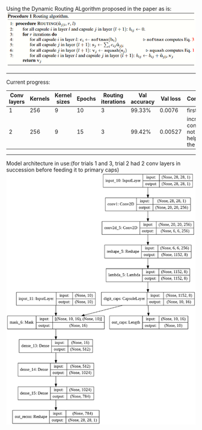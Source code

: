 Using the Dynamic Routing ALgorithm proposed in the paper as is:
![Using the Dynamic Routing ALgorithm proposed in the paper as is:](https://github.com/Utkarsh87/Capsule-Networks/blob/master/mnist%20experiments/images/Dynamic%20Routing.PNG)

---------------------------------------------------------------------------------------------------------------------------------------------------------------------------

Current progress:

| Conv layers  | Kernels | Kernel sizes | Epochs | Routing iterations | Val accuracy | Val loss | Comments |
| ------------- | ------------- | ------------- | ------------- | ------------- | ------------- | ------------- | ------------- |
| 1  |  256 |  9  |  10  |  3   |  99.33%   |  0.0076  | first result |
| 2  |  256 |  9  |  15  |  3   |  99.42%   |  0.00527  | increased conv layer, not much help, not the motive |
 

----------------------------------------------------------------------------------------------------------------------------------------------------------------------------

Model architecture in use:(for trials 1 and 3, trial 2 had 2 conv layers in succession before feeding it to primary caps)
![Model architecture in use:](https://github.com/Utkarsh87/Capsule-Networks/blob/master/mnist%20experiments/images/model1.png)
